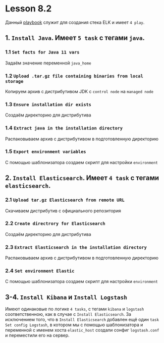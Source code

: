 # Lesson 8.2
Данный [playbook](https://github.com/cryptowebsite/devops-netology-ansible/blob/master/site.yml) служит для создания стека ELK и имеет `4 play`.
## 1. `Install Java`. Имеет `5 task` с тегами `java`.
### 1.1 `Set facts for Java 11 vars`
Задаём значение переменной `java_home`
### 1.2 `Upload .tar.gz file containing binaries from local storage`
Копируем архив с дистрибутивом JDK с `control node` на `managed node`
### 1.3 `Ensure installation dir exists`
Создаём директорию для дистрибутива
### 1.4 `Extract java in the installation directory`
Распаковываем архив с дистрибутивом в подготовленную директорию
### 1.5 `Export environment variables`
С помощью шаблонизатора создаем скрипт для настройки `environment`

## 2. `Install Elasticsearch`. Имеет `4 task` с тегами `elasticsearch`.
### 2.1 `Upload tar.gz Elasticsearch from remote URL`
Скачиваем дистрибутив с официального репозитория
### 2.2 `Create directrory for Elasticsearch`
Создаём директорию для дистрибутива
### 2.3 `Extract Elasticsearch in the installation directory`
Распаковываем архив с дистрибутивом в подготовленную директорию
### 2.4 `Set environment Elastic`
С помощью шаблонизатора создаем скрипт для настройки `environment`

## 3-4. `Install Kibana` и `Install Logstash` 
Имеют одинаковые по логике `4 tasks`, с тегами `kibana` и `logstash` соответственною, как в случае с `Install Elasticsearch`. За исключением того, что в `Install Elasticsearch` добавлен ещё один `task` `Set config Logstash`, в котором мы с помощью шаблонизатора и переменной с именем хоста `elastic_host` создали сонфиг `logstash.conf` и переместили его на сервер.


